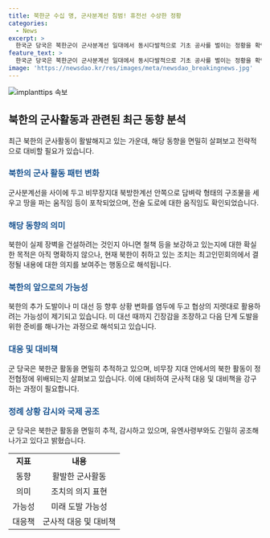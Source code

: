 ```yaml
---
title: 북한군 수십 명, 군사분계선 침범! 휴전선 수상한 정황
categories:
  - News
excerpt: >
  한국군 당국은 북한군이 군사분계선 일대에서 동시다발적으로 기초 공사를 벌이는 정황을 확인했다고 밝혔습니다. 북한이 지난해 민족과 통일을 부정하는 '2 국가론' 이후 경의선과 동해선 육로에 지뢰를 매설하고 가로등을 철거하는 등 물리적 연결 고리를 차단한 것에 이어, 당 중앙위 전원회의와 최고인민회의에서 헌법 개정과 국경선 논의 등을 염두에 둔 행위일 수 있다는 분석이 나왔습니다. 여기에 추가 도발이나 미 대선 등을 염두에 두고 협상의 지렛대로 활용하려는 의도도 제기되고 있습니다.
feature_text: >
  한국군 당국은 북한군이 군사분계선 일대에서 동시다발적으로 기초 공사를 벌이는 정황을 확인했다고 밝혔습니다. 북한이 지난해 민족과 통일을 부정하는 '2 국가론' 이후 경의선과 동해선 육로에 지뢰를 매설하고 가로등을 철거하는 등 물리적 연결 고리를 차단한 것에 이어, 당 중앙위 전원회의와 최고인민회의에서 헌법 개정과 국경선 논의 등을 염두에 둔 행위일 수 있다는 분석이 나왔습니다. 여기에 추가 도발이나 미 대선 등을 염두에 두고 협상의 지렛대로 활용하려는 의도도 제기되고 있습니다.
image: 'https://newsdao.kr/res/images/meta/newsdao_breakingnews.jpg'
---
```


<p><img src="https://newsdao.kr/res/images/meta/newsdao_breakingnews.jpg" alt="implanttips 속보" /></p>

<h2 data-ke-size="size26">북한의 군사활동과 관련된 최근 동향 분석</h2>

<p data-ke-size="size16">최근 북한의 군사활동이 활발해지고 있는 가운데, 해당 동향을 면밀히 살펴보고 전략적으로 대비할 필요가 있습니다.</p>

<h3><b><span style="color: #1a5490;">북한의 군사 활동 패턴 변화</span></b></h3>

<p data-ke-size="size16">군사분계선을 사이에 두고 비무장지대 북방한계선 안쪽으로 담벼락 형태의 구조물을 세우고 땅을 파는 움직임 등이 포착되었으며, 전술 도로에 대한 움직임도 확인되었습니다.</p>

<h3><b><span style="color: #1a5490;">해당 동향의 의미</span></b></h3>

<p data-ke-size="size16">북한이 실제 장벽을 건설하려는 것인지 아니면 철책 등을 보강하고 있는지에 대한 확실한 목적은 아직 명확하지 않으나, 현재 북한이 취하고 있는 조치는 최고인민회의에서 결정될 내용에 대한 의지를 보여주는 행동으로 해석됩니다.</p>

<h3><b><span style="color: #1a5490;">북한의 앞으로의 가능성</span></b></h3>

<p data-ke-size="size16">북한의 추가 도발이나 미 대선 등 향후 상황 변화를 염두에 두고 협상의 지렛대로 활용하려는 가능성이 제기되고 있습니다. 미 대선 때까지 긴장감을 조장하고 다음 단계 도발을 위한 준비를 해나가는 과정으로 해석되고 있습니다.</p>

<h3><b><span style="color: #1a5490;">대응 및 대비책</span></b></h3>

<p data-ke-size="size16">군 당국은 북한군 활동을 면밀히 추적하고 있으며, 비무장 지대 안에서의 북한 활동이 정전협정에 위배되는지 살펴보고 있습니다. 이에 대비하여 군사적 대응 및 대비책을 강구하는 과정이 필요합니다.</p>

<h3><b><span style="color: #1a5490;">정례 상황 감시와 국제 공조</span></b></h3>

<p data-ke-size="size16">군 당국은 북한군 활동을 면밀히 추적, 감시하고 있으며, 유엔사령부와도 긴밀히 공조해 나가고 있다고 밝혔습니다.</p>

<table>
    <tbody>
        <tr>
            <td style="text-align: center; height: 17px;"><b>지표</b></td>
            <td style="text-align: center; height: 17px;"><b>내용</b></td>
        </tr>
        <tr>
            <td style="text-align: center;">동향</td>
            <td style="text-align: center;">활발한 군사활동</td>
        </tr>
        <tr>
            <td style="text-align: center;">의미</td>
            <td style="text-align: center;">조치의 의지 표현</td>
        </tr>
        <tr>
            <td style="text-align: center;">가능성</td>
            <td style="text-align: center;">미래 도발 가능성</td>
        </tr>
        <tr>
            <td style="text-align: center;">대응책</td>
            <td style="text-align: center;">군사적 대응 및 대비책</td>
        </tr>
    </tbody>
</table>

<p data-ke-size="size16">&nbsp;</p>

